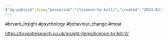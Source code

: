 ```yaml
---
{"dg-publish":true,"permalink":"/license-to-kill/","created":"2024-03-10T16:35:13.000+00:00","updated":"2025-09-29T00:19:25.448+01:00"}
---
```


#bryant_insight #psychology #behaviour_change #meat 

https://bryantresearch.co.uk/insight-items/licence-to-kill-2/